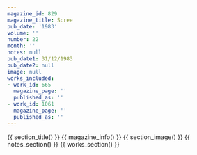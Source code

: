 ```yaml
---
magazine_id: 829
magazine_title: Scree
pub_date: '1983'
volume: ''
number: 22
month: ''
notes: null
pub_date1: 31/12/1983
pub_date2: null
image: null
works_included:
- work_id: 665
  magazine_page: ''
  published_as: ''
- work_id: 1061
  magazine_page: ''
  published_as: ''
---
```


{{ section_title() }}
{{ magazine_info() }}
{{ section_image() }}
{{ notes_section() }}
{{ works_section() }}

